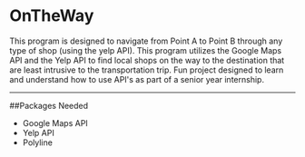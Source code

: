 # OnTheWay

This program is designed to navigate from Point A to Point B through any type of shop (using the yelp API). This program utilizes the Google Maps API and the Yelp API to find local shops on the way to the destination that are least intrusive to the transportation trip. Fun project designed to learn and understand how to use API's as part of a senior year internship.
_____________________________________________________________________________________________________________________________

##Packages Needed

* Google Maps API
* Yelp API
* Polyline
